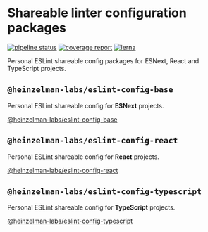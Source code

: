 # Shareable linter configuration packages

[![pipeline status](https://gitlab.com/fluffy-heinzelman/eslint-configs/badges/master/pipeline.svg)](https://gitlab.com/fluffy-heinzelman/eslint-configs/-/commits/master)
[![coverage report](https://gitlab.com/fluffy-heinzelman/eslint-configs/badges/master/coverage.svg)](https://gitlab.com/fluffy-heinzelman/eslint-configs/-/commits/master)
[![lerna](https://img.shields.io/badge/maintained%20with-lerna-cc00ff.svg)](https://lerna.js.org/)


Personal ESLint shareable config packages for ESNext, React and TypeScript projects.

## `@heinzelman-labs/eslint-config-base`

Personal ESLint shareable config for **ESNext** projects.

[@heinzelman-labs/eslint-config-base](./packages/eslint-config-base/README.md)

## `@heinzelman-labs/eslint-config-react`

Personal ESLint shareable config for **React** projects.

[@heinzelman-labs/eslint-config-react](./packages/eslint-config-react/README.md)

## `@heinzelman-labs/eslint-config-typescript`

Personal ESLint shareable config for **TypeScript** projects.

[@heinzelman-labs/eslint-config-typescript](./packages/eslint-config-typescript/README.md)
